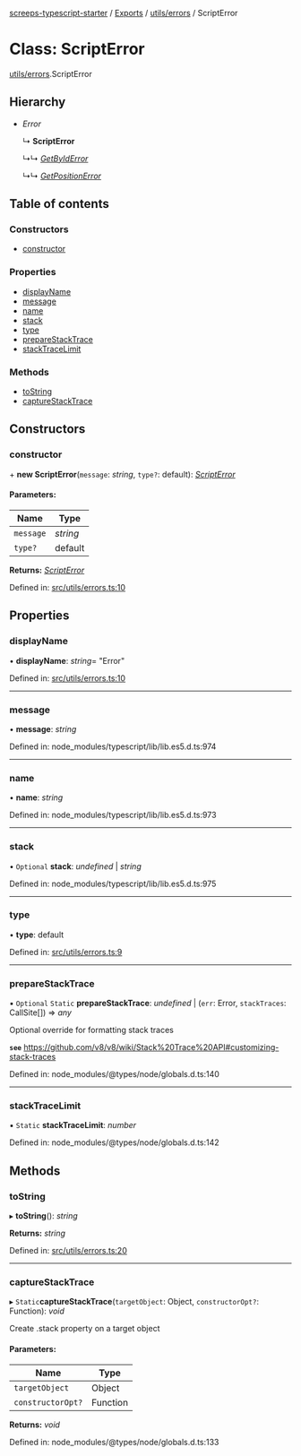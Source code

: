 [screeps-typescript-starter](../README.md) / [Exports](../modules.md) / [utils/errors](../modules/utils_errors.md) / ScriptError

# Class: ScriptError

[utils/errors](../modules/utils_errors.md).ScriptError

## Hierarchy

* *Error*

  ↳ **ScriptError**

  ↳↳ [*GetByIdError*](utils_errors.getbyiderror.md)

  ↳↳ [*GetPositionError*](utils_errors.getpositionerror.md)

## Table of contents

### Constructors

- [constructor](utils_errors.scripterror.md#constructor)

### Properties

- [displayName](utils_errors.scripterror.md#displayname)
- [message](utils_errors.scripterror.md#message)
- [name](utils_errors.scripterror.md#name)
- [stack](utils_errors.scripterror.md#stack)
- [type](utils_errors.scripterror.md#type)
- [prepareStackTrace](utils_errors.scripterror.md#preparestacktrace)
- [stackTraceLimit](utils_errors.scripterror.md#stacktracelimit)

### Methods

- [toString](utils_errors.scripterror.md#tostring)
- [captureStackTrace](utils_errors.scripterror.md#capturestacktrace)

## Constructors

### constructor

\+ **new ScriptError**(`message`: *string*, `type?`: default): [*ScriptError*](utils_errors.scripterror.md)

#### Parameters:

Name | Type |
------ | ------ |
`message` | *string* |
`type?` | default |

**Returns:** [*ScriptError*](utils_errors.scripterror.md)

Defined in: [src/utils/errors.ts:10](https://github.com/Baelyk/screeps/blob/9bfed96/src/utils/errors.ts#L10)

## Properties

### displayName

• **displayName**: *string*= "Error"

Defined in: [src/utils/errors.ts:10](https://github.com/Baelyk/screeps/blob/9bfed96/src/utils/errors.ts#L10)

___

### message

• **message**: *string*

Defined in: node_modules/typescript/lib/lib.es5.d.ts:974

___

### name

• **name**: *string*

Defined in: node_modules/typescript/lib/lib.es5.d.ts:973

___

### stack

• `Optional` **stack**: *undefined* \| *string*

Defined in: node_modules/typescript/lib/lib.es5.d.ts:975

___

### type

• **type**: default

Defined in: [src/utils/errors.ts:9](https://github.com/Baelyk/screeps/blob/9bfed96/src/utils/errors.ts#L9)

___

### prepareStackTrace

▪ `Optional` `Static` **prepareStackTrace**: *undefined* \| (`err`: Error, `stackTraces`: CallSite[]) => *any*

Optional override for formatting stack traces

**`see`** https://github.com/v8/v8/wiki/Stack%20Trace%20API#customizing-stack-traces

Defined in: node_modules/@types/node/globals.d.ts:140

___

### stackTraceLimit

▪ `Static` **stackTraceLimit**: *number*

Defined in: node_modules/@types/node/globals.d.ts:142

## Methods

### toString

▸ **toString**(): *string*

**Returns:** *string*

Defined in: [src/utils/errors.ts:20](https://github.com/Baelyk/screeps/blob/9bfed96/src/utils/errors.ts#L20)

___

### captureStackTrace

▸ `Static`**captureStackTrace**(`targetObject`: Object, `constructorOpt?`: Function): *void*

Create .stack property on a target object

#### Parameters:

Name | Type |
------ | ------ |
`targetObject` | Object |
`constructorOpt?` | Function |

**Returns:** *void*

Defined in: node_modules/@types/node/globals.d.ts:133
